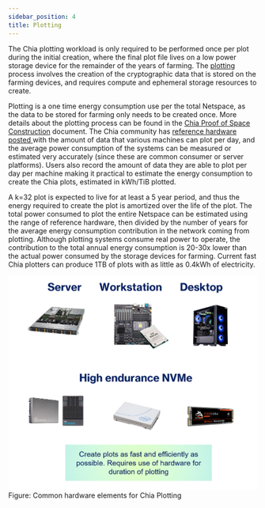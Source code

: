 ```yaml
---
sidebar_position: 4
title: Plotting
---
```


The Chia plotting workload is only required to be performed once per plot during the initial creation, where the final plot file lives on a low power storage device for the remainder of the years of farming. The [plotting](https://www.chia.net/2021/02/22/plotting-basics.html) process involves the creation of the cryptographic data that is stored on the farming devices, and requires compute and ephemeral storage resources to create. 

Plotting is a one time energy consumption use per the total Netspace, as the data to be stored for farming only needs to be created once. More details about the plotting process can be found in the [Chia Proof of Space Construction](https://www.chia.net/assets/Chia_Proof_of_Space_Construction_v1.1.pdf) document. The Chia community has [reference hardware posted ](https://github.com/Chia-Network/chia-blockchain/wiki/Reference-Plotting-Hardware)with the amount of data that various machines can plot per day, and the average power consumption of the systems can be measured or estimated very accurately (since these are common consumer or server platforms). Users also record the amount of data they are able to plot per day per machine making it practical to estimate the energy consumption to create the Chia plots, estimated in kWh/TiB plotted. 

A k=32 plot is expected to live for at least a 5 year period, and thus the energy required to create the plot is amortized over the life of the plot. The total power consumed to plot the entire Netspace can be estimated using the range of reference hardware, then divided by the number of years for the average energy consumption contribution in the network coming from plotting. Although plotting systems consume real power to operate, the contribution to the total annual energy consumption is 20-30x lower than the actual power consumed by the storage devices for farming. Current fast Chia plotters can produce 1TB of plots with as little as 0.4kWh of electricity.

![alt_text](img/plot.png "plot")
Figure: Common hardware elements for Chia Plotting

